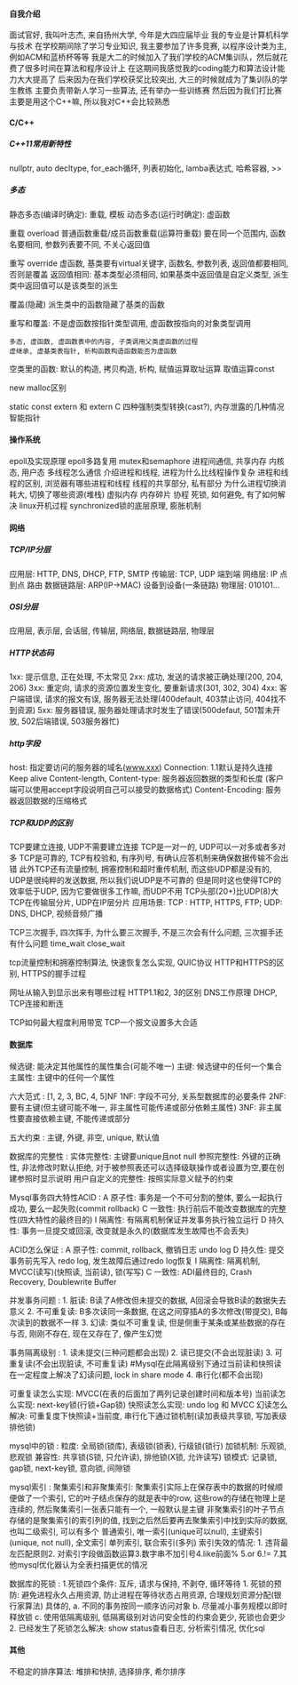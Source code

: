#### 自我介绍
面试官好, 我叫叶志杰, 来自扬州大学, 今年是大四应届毕业
我的专业是计算机科学与技术
在学校期间除了学习专业知识, 我主要参加了许多竞赛, 以程序设计类为主, 例如ACM和蓝桥杯等等
我是大二的时候加入了我们学校的ACM集训队，然后就花费了很多时间在算法和程序设计上
在这期间我感觉我的coding能力和算法设计能力大大提高了
后来因为在我们学校获奖比较突出, 大三的时候就成为了集训队的学生教练
主要负责带新人学习一些算法, 还有举办一些训练赛 
然后因为我们打比赛主要是用这个C++嘛, 所以我对C++会比较熟悉

#### C/C++

##### C++11常用新特性
nullptr, auto decltype, for_each循环, 列表初始化, lamba表达式, 哈希容器, >>  

##### 多态
静态多态(编译时确定): 重载, 模板
动态多态(运行时确定): 虚函数

重载 overload
普通函数重载/成员函数重载(运算符重载)
要在同一个范围内, 函数名要相同, 参数列表要不同, 不关心返回值

重写 override
虚函数, 基类要有virtual关键字, 函数名, 参数列表, 返回值都要相同, 否则是覆盖
返回值相同: 基本类型必须相同, 如果基类中返回值是自定义类型, 派生类中返回值可以是该类型的派生

覆盖(隐藏)
派生类中的函数隐藏了基类的函数

重写和覆盖: 不是虚函数按指针类型调用, 虚函数按指向的对象类型调用




    多态, 虚函数, 虚函数表中的内容, 子类调用父类虚函数的过程
    虚继承, 虚基类表指针, 析构函数构造函数能否为虚函数

空类里的函数: 默认的构造, 拷贝构造, 析构, 赋值运算取址运算 取值运算const

new malloc区别

static const
extern 和 extern C
四种强制类型转换(cast?), 内存泄露的几种情况
智能指针



#### 操作系统
epoll及实现原理
epoll多路复用
mutex和semaphore
进程间通信, 共享内存
内核态, 用户态
多线程怎么通信
介绍进程和线程, 进程为什么比线程操作复杂
进程和线程的区别, 浏览器有哪些进程和线程
线程的共享部分, 私有部分
为什么进程切换消耗大, 切换了哪些资源(堆栈)
虚拟内存
内存碎片
协程
死锁, 如何避免, 有了如何解决
linux开机过程
synchronized锁的底层原理, 膨胀机制

#### 网络

##### TCP/IP分层
应用层: HTTP, DNS, DHCP, FTP, SMTP
传输层: TCP, UDP 端到端
网络层: IP 点到点 路由
数据链路层: ARP(IP->MAC) 设备到设备(一条链路)
物理层: 010101...

##### OSI分层
应用层, 表示层, 会话层, 传输层, 网络层, 数据链路层, 物理层

##### HTTP状态码
1xx: 提示信息, 正在处理, 不太常见
2xx: 成功, 发送的请求被正确处理(200, 204, 206)
3xx: 重定向, 请求的资源位置发生变化, 要重新请求(301, 302, 304)
4xx: 客户端错误, 请求的报文有误, 服务器无法处理(400default, 403禁止访问, 404找不到资源)
5xx: 服务器错误, 服务器处理请求时发生了错误(500defaut, 501暂未开放, 502后端错误, 503服务器忙)

##### http字段
host: 指定要访问的服务器的域名(www.xxx)
Connection: 1.1默认是持久连接 Keep alive
Content-length, Content-type: 服务器返回数据的类型和长度
(客户端可以使用accept字段说明自己可以接受的数据格式)
Content-Encoding: 服务器返回数据的压缩格式

##### TCP和UDP的区别
TCP要建立连接, UDP不需要建立连接
TCP是一对一的, UDP可以一对多或者多对多
TCP是可靠的, TCP有校验和, 有序列号, 有确认应答机制来确保数据传输不会出错
此外TCP还有流量控制, 拥塞控制和超时重传机制, 
而这些UDP都是没有的, UDP是很纯粹的发送数据, 所以我们说UDP是不可靠的
但是同时这也使得TCP的效率低于UDP, 因为它要做很多工作嘛, 而UDP不用
TCP头部(20+)比UDP(8)大
TCP在传输层分片, UDP在IP层分片
应用场景: TCP : HTTP, HTTPS, FTP; UDP: DNS, DHCP, 视频音频广播



TCP三次握手, 四次挥手, 为什么要三次握手, 不是三次会有什么问题, 三次握手还有什么问题
time_wait close_wait


tcp流量控制和拥塞控制算法, 快速恢复怎么实现, QUIC协议
HTTP和HTTPS的区别, HTTPS的握手过程

网址从输入到显示出来有哪些过程
HTTP1.1和2, 3的区别
DNS工作原理
DHCP, TCP连接和断连


TCP如何最大程度利用带宽
TCP一个报文设置多大合适

#### 数据库
候选键: 能决定其他属性的属性集合(可能不唯一)
主键: 候选键中的任何一个集合
主属性: 主键中的任何一个属性

六大范式
: [1, 2, 3, BC, 4, 5]NF
    1NF: 字段不可分, 关系型数据库的必要条件
    2NF: 要有主键(但主键可能不唯一, 非主属性可能传递或部分依赖主属性)
    3NF: 非主属性要直接依赖主键, 不能传递或部分

五大约束
: 主键, 外键, 非空, unique, 默认值

数据库的完整性
: 实体完整性: 主键要unique且not null
    参照完整性: 外键的正确性, 非法修改时默认拒绝, 
    对于被参照表还可以选择级联操作或者设置为空,要在创建参照时显示说明
    用户自定义的完整性: 按照实际意义赋予的约束

Mysql事务四大特性ACID
: A 原子性: 事务是一个不可分割的整体, 要么一起执行成功, 要么一起失败(commit rollback)
    C 一致性: 执行前后不能改变数据库的完整性(四大特性的最终目的)
    I 隔离性: 有隔离机制保证并发事务执行独立运行
    D 持久性: 事务一旦提交或回滚, 改变就是永久的(数据库发生故障也不会丢失)

ACID怎么保证
: A 原子性: commit, rollback, 撤销日志 undo log
    D 持久性: 提交事务前先写入 redo log, 发生故障后通过redo log恢复
    I 隔离性: 隔离机制, MVCC(读写)(快照读, 当前读), 锁(写写)
    C 一致性: ADI最终目的, Crash Recovery, Doublewrite Buffer

并发事务问题
: 1. 脏读: B读了A修改但未提交的数据, A回滚会导致B读的数据失去意义
    2. 不可重复读: B多次读同一条数据, 在这之间穿插A的多次修改(带提交), B每次读到的数据不一样
    3. 幻读: 类似不可重复读, 但是侧重于某条或某些数据的存在与否, 刚刚不存在, 现在又存在了, 像产生幻觉

事务隔离级别
: 1. 读未提交(三种问题都会出现)
    2. 读已提交(不会出现脏读)
    3. 可重复读(不会出现脏读, 不可重复读) 
        #Mysql在此隔离级别下通过当前读和快照读在一定程度上解决了幻读问题, lock in share mode
    4. 串行化(都不会出现)

可重复读怎么实现: MVCC(在表的后面加了两列记录创建时间和版本号)
当前读怎么实现: next-key锁(行锁+Gap锁)
快照读怎么实现: undo log 和 MVCC
幻读怎么解决: 可重复度下快照读+当前度, 串行化下通过锁机制(读加表级共享锁, 写加表级排他锁)

mysql中的锁
: 粒度: 全局锁(锁库), 表级锁(锁表), 行级锁(锁行)
    加锁机制: 乐观锁, 悲观锁
    兼容性: 共享锁(S锁, 只允许读), 排他锁(X锁, 允许读写)
    锁模式: 记录锁, gap锁, next-key锁, 意向锁, 间隙锁
    
mysql索引
: 聚集索引和非聚集索引: 聚集索引实际上在保存表中的数据的时候顺便做了一个索引, 
    它的叶子结点保存的就是表中的row, 这些row的存储在物理上是连续的, 
    然后聚集索引一张表只能有一个, 一般默认是主键
    非聚集索引的叶子节点存储的是聚集索引的索引列的值, 
    找到之后然后要再去聚集索引中找到实际的数据, 也叫二级索引, 可以有多个
    普通索引, 唯一索引(unique可以null), 主键索引(unique, not null), 全文索引
    单列索引, 联合索引(多列)
    索引失效的情况: 1. 违背最左匹配原则2. 对索引字段做函数运算3.数字串不加引号4.like前面%
    5.or 6.!= 7.其他mysql优化器认为全表扫描更优的情况


数据库的死锁
: 1.死锁四个条件: 互斥, 请求与保持, 不剥夺, 循环等待
    1. 死锁的预防: 避免进程永久占用资源, 防止进程在等待状态占用资源, 合理规划资源分配(银行家算法)
        具体的, a. 不同的事务按同一顺序访问对象 b. 尽量减小事务规模以即时释放锁
        c. 使用低隔离级别, 低隔离级别对访问安全性的约束会更少, 死锁也会更少
    2. 已经发生了死锁怎么解决: show status查看日志, 分析索引情况, 优化sql


#### 其他
不稳定的排序算法: 堆排和快排, 选择排序, 希尔排序
